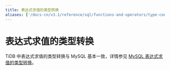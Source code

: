 ```yaml
---
title: 表达式求值的类型转换
aliases: ['/docs-cn/v3.1/reference/sql/functions-and-operators/type-conversion/']
---
```


# 表达式求值的类型转换

TiDB 中表达式求值的类型转换与 MySQL 基本一致，详情参见 [MySQL 表达式求值的类型转换](https://dev.mysql.com/doc/refman/5.7/en/type-conversion.html)。

